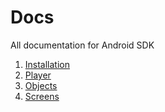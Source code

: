 # Docs
All documentation for Android SDK

1. [Installation](https://github.com/dotstudiopro/Docs/blob/master/Android/installation.md)
2. [Player](https://github.com/dotstudiopro/Docs/blob/master/Android/player.md)
2. [Objects](https://github.com/dotstudiopro/Docs/blob/master/Android/objects.md)
2. [Screens](https://github.com/dotstudiopro/Docs/blob/master/Android/screens.md)
